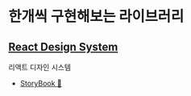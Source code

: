 # 한개씩 구현해보는 라이브러리

## [React Design System](https://github.com/ATeals/frontend-monorepo/tree/main/packages/react-design-system)

리액트 디자인 시스템

- [StoryBook 🔗](http://www.chromatic.com/library?appId=65e231600d8b62ce11b26631)

